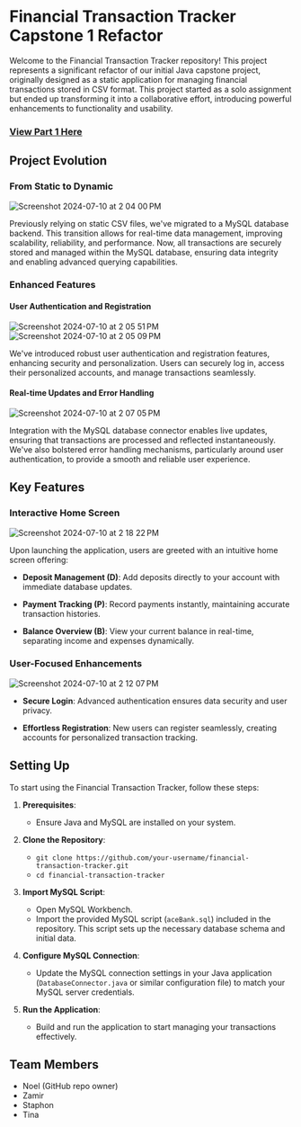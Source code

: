 # Financial Transaction Tracker Capstone 1 Refactor

Welcome to the Financial Transaction Tracker repository! This project represents a significant refactor of our initial Java capstone project, originally designed as a static application for managing financial transactions stored in CSV format. This project started as a solo assignment but ended up transforming it into a collaborative effort, introducing powerful enhancements to functionality and usability.
### [View Part 1 Here](https://github.com/1uckyswish/financial-ledger)
## Project Evolution

### From Static to Dynamic

![Screenshot 2024-07-10 at 2 04 00 PM](https://github.com/1uckyswish/Financial-Ledger-AceEngineers-Version-2.0/assets/107441301/9d98ff81-cb45-45d1-bb6b-8c33794a066e)

Previously relying on static CSV files, we've migrated to a MySQL database backend. This transition allows for real-time data management, improving scalability, reliability, and performance. Now, all transactions are securely stored and managed within the MySQL database, ensuring data integrity and enabling advanced querying capabilities.

### Enhanced Features

#### User Authentication and Registration

![Screenshot 2024-07-10 at 2 05 51 PM](https://github.com/1uckyswish/Financial-Ledger-AceEngineers-Version-2.0/assets/107441301/938612a5-bb72-4cc6-b7ea-013a615024e9)
![Screenshot 2024-07-10 at 2 05 09 PM](https://github.com/1uckyswish/Financial-Ledger-AceEngineers-Version-2.0/assets/107441301/26376c8a-9519-4e15-b5e6-1d018b3cf369)

We've introduced robust user authentication and registration features, enhancing security and personalization. Users can securely log in, access their personalized accounts, and manage transactions seamlessly.

#### Real-time Updates and Error Handling

![Screenshot 2024-07-10 at 2 07 05 PM](https://github.com/1uckyswish/Financial-Ledger-AceEngineers-Version-2.0/assets/107441301/d45e11cc-a864-443f-9fc7-6d3adb37b7be)

Integration with the MySQL database connector enables live updates, ensuring that transactions are processed and reflected instantaneously. We've also bolstered error handling mechanisms, particularly around user authentication, to provide a smooth and reliable user experience.

## Key Features

### Interactive Home Screen

![Screenshot 2024-07-10 at 2 18 22 PM](https://github.com/1uckyswish/Financial-Ledger-AceEngineers-Version-2.0/assets/107441301/46f33549-7c6d-4201-b730-8a0ee35b46a2)

Upon launching the application, users are greeted with an intuitive home screen offering:

- **Deposit Management (D)**: Add deposits directly to your account with immediate database updates.
  
- **Payment Tracking (P)**: Record payments instantly, maintaining accurate transaction histories.
  
- **Balance Overview (B)**: View your current balance in real-time, separating income and expenses dynamically.

### User-Focused Enhancements

![Screenshot 2024-07-10 at 2 12 07 PM](https://github.com/1uckyswish/Financial-Ledger-AceEngineers-Version-2.0/assets/107441301/2b79f301-f56a-412a-9a99-af4437074df2)

- **Secure Login**: Advanced authentication ensures data security and user privacy.
  
- **Effortless Registration**: New users can register seamlessly, creating accounts for personalized transaction tracking.

## Setting Up

To start using the Financial Transaction Tracker, follow these steps:

1. **Prerequisites**:
   - Ensure Java and MySQL are installed on your system.

2. **Clone the Repository**:
   - `git clone https://github.com/your-username/financial-transaction-tracker.git`
   - `cd financial-transaction-tracker`
   
3. **Import MySQL Script**:
   - Open MySQL Workbench.
   - Import the provided MySQL script (`aceBank.sql`) included in the repository. This script sets up the necessary database schema and initial data.

4. **Configure MySQL Connection**:
   - Update the MySQL connection settings in your Java application (`DatabaseConnector.java` or similar configuration file) to match your MySQL server credentials.

5. **Run the Application**:
   - Build and run the application to start managing your transactions effectively.

## Team Members

- Noel (GitHub repo owner)
- Zamir
- Staphon
- Tina
